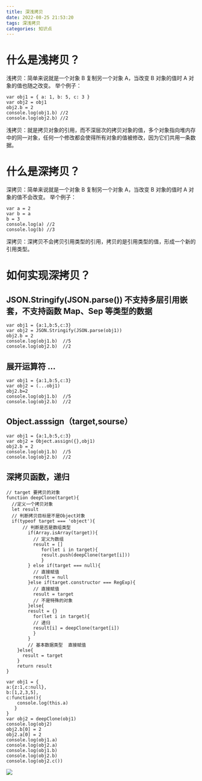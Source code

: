 ```yaml
---
title: 深浅拷贝
date: 2022-08-25 21:53:20
tags: 深浅拷贝
categories: 知识点
---
```


# 什么是浅拷贝？

浅拷贝：简单来说就是一个对象 B 复制另一个对象 A，当改变 B 对象的值时 A 对象的值也随之改变。
举个例子：

```
var obj1 = { a: 1, b: 5, c: 3 }
var obj2 = obj1
obj2.b = 2
console.log(obj1.b) //2
console.log(obj2.b) //2
```

浅拷贝：就是拷贝对象的引用，而不深层次的拷贝对象的值，多个对象指向堆内存中的同一对象，任何一个修改都会使得所有对象的值被修改，因为它们共用一条数据。

# 什么是深拷贝？

深拷贝：简单来说就是一个对象 B 复制另一个对象 A，当改变 B 对象的值时 A 对象的值不会改变。
举个例子：

```
var a = 2
var b = a
b = 3
console.log(a) //2
console.log(b) //3
```

深拷贝：深拷贝不会拷贝引用类型的引用，拷贝的是引用类型的值，形成一个新的引用类型。

# 如何实现深拷贝？

## JSON.Stringify(JSON.parse()) 不支持多层引用嵌套，不支持函数 Map、Sep 等类型的数据

```
var obj1 = {a:1,b:5,c:3}
var obj2 = JSON.Stringify(JSON.parse(obj1))
obj2.b = 2
console.log(obj1.b)  //5
console.log(obj2.b)  //2
```

## 展开运算符 ...

```
var obj1 = {a:1,b:5,c:3}
var obj2 = (...obj1)
obj2.b=2
console.log(obj1.b)  //5
console.log(obj2.b)  //2
```

## Object.asssign（target,sourse）

```
var obj1 = {a:1,b:5,c:3}
var obj2 = Object.assign({},obj1)
obj2.b = 2
console.log(obj1.b)  //5
console.log(obj2.b)  //2
```

## 深拷贝函数，递归

```
// target 要拷贝的对象
function deepClone(target){
  //定义一个拷贝对象
  let result
  // 判断拷贝目标是不是Object对象
  if(typeof target === 'object'){
      // 判断是否是数组类型
        if(Array.isArray(target)){
          // 定义为数组
          result = []
             for(let i in target){
             result.push(deepClone(target[i]))
             }
        } else if(target === null){
          // 直接赋值
          result = null
        }else if(target.constructor === RegExp){
          // 直接赋值
          result = target
          // 不是特殊的对象
        }else{
        result = {}
          for(let i in target){
          // 递归
          result[i] = deepClone(target[i])
          }
        }
        // 基本数据类型  直接赋值
    }else{
      result = target
    }
    return result
}
```

```
var obj1 = {
a:{z:1,c:null},
b:[1,2,3,5],
c:function(){
    console.log(this.a)
   }
}
var obj2 = deepClone(obj1)
console.log(obj2)
obj2.b[0] = 2
obj2.a[0] = 2
console.log(obj1.a)
console.log(obj2.a)
console.log(obj1.b)
console.log(obj2.b)
console.log(obj2.c())
```

![](深浅拷贝结果.png)
